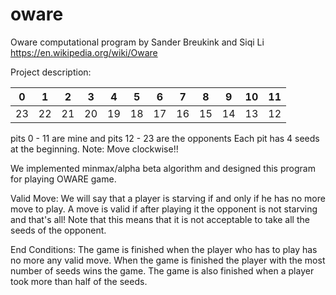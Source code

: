 # oware
Oware computational program by Sander Breukink and Siqi Li
https://en.wikipedia.org/wiki/Oware

Project description: 

  0 |  1 |  2 |  3 |  4 |  5 |  6 |  7 |  8 |  9 | 10 | 11
----|----|----|----|----|----|----|----|----|----|----|----
 23 | 22 | 21 | 20 | 19 | 18 | 17 | 16 | 15 | 14 | 13 | 12 

pits 0 - 11 are mine and pits 12 - 23 are the opponents
Each pit has 4 seeds at the beginning.
Note: Move clockwise!!

We implemented minmax/alpha beta algorithm and designed this program for playing OWARE game.

Valid Move:
We will say that a player is starving if and only if he has no more move to play.
A move is valid if after playing it the opponent is not starving and that's all!
Note that this means that it is not acceptable to take all the seeds of the opponent.

End Conditions:
The game is finished when the player who has to play has no more any valid move. When the game is finished the player with the most number of seeds wins the game.
The game is also finished when a player took more than half of the seeds.

